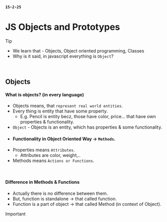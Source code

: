 #### `15-2-25`

# JS Objects and Prototypes

> [!TIP]
> - We learn that - Objects, Object oriented programming, Classes
> - Why is it said, in javascript everything is `Object`?
<br>

## Objects 

#### What is objects? (in every language)
- Objects means, that `represent real world entities`.
- Every thing is entity that have some property.
  - E.g. Pencil is entity becz, those have color, price... that have own properties & functionality.
- `Object` - Objects is an entity, which has properties & some functionality.
- #### Functionality in Object Oriented Way -> `Methods`.
- Properties means `Attributes`.
  - Attributes are color, weight,..
- Methods means `Actions or Functions`. 
<br>


#### Difference in Methods & Functions 
- Actually there is no difference between them.
- But, function is standalone -> that called function.
- Function is a part of object -> that called Method (in context of Object).

> [!IMPORTANT]

